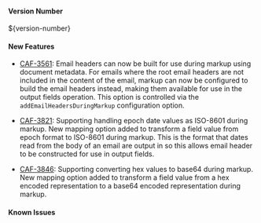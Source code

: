#### Version Number
${version-number}

#### New Features
- [CAF-3561](https://jira.autonomy.com/browse/CAF-3561): Email headers can now be built for use during markup using document metadata.
  For emails where the root email headers are not included in the content of the email, markup can now be configured to build the email headers instead, making them available for use in the output fields operation. This option is controlled via the ```addEmailHeadersDuringMarkup``` configuration option.
  
- [CAF-3821](https://jira.autonomy.com/browse/CAF-3821): Supporting handling epoch date values as ISO-8601 during markup. 
  New mapping option added to transform a field value from epoch format to ISO-8601 during markup. This is the format that dates read from the body of an email are output in so this allows email header to be constructed for use in output fields.
- [CAF-3846](https://jira.autonomy.com/browse/CAF-3846): Supporting converting hex values to base64 during markup.  
  New mapping option added to transform a field value from a hex encoded representation to a base64 encoded representation during markup. 

#### Known Issues

